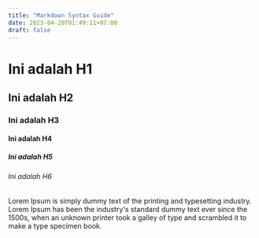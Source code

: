 ```yaml
---
title: "Markdown Syntax Guide"
date: 2023-04-20T01:49:11+07:00
draft: false
---
```


# Ini adalah H1
## Ini adalah H2
### Ini adalah H3
#### Ini adalah H4
##### Ini adalah H5
###### Ini adalah H6

Lorem Ipsum is simply dummy text of the printing and typesetting industry. Lorem Ipsum has been the industry's standard dummy text ever since the 1500s, when an unknown printer took a galley of type and scrambled it to make a type specimen book.